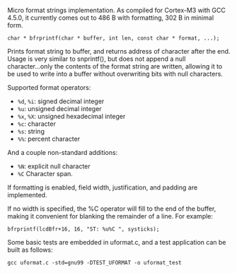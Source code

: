 Micro format strings implementation.
As compiled for Cortex-M3 with GCC 4.5.0, it currently comes out to 486 B with formatting, 302 B in minimal form.

    char * bfrprintf(char * buffer, int len, const char * format, ...);

Prints format string to buffer, and returns address of character after the end.
Usage is very similar to snprintf(), but does not append a null character...only the contents of the format string are written, allowing it to be used to write into a buffer without overwriting bits with null characters.

Supported format operators:

* `%d`, `%i`: signed decimal integer
* `%u`: unsigned decimal integer
* `%x`, `%X`: unsigned hexadecimal integer
* `%c`: character
* `%s`: string
* `%%`: percent character

And a couple non-standard additions:

* `%N`: explicit null character
* `%C` Character span.

If formatting is enabled, field width, justification, and padding are implemented.

If no width is specified, the %C operator will fill to the end of the buffer, making it convenient for blanking the remainder of a line. For example:

    bfrprintf(lcdBfr+16, 16, "ST: %u%C ", systicks);

Some basic tests are embedded in uformat.c, and a test application can be built as follows:

    gcc uformat.c -std=gnu99 -DTEST_UFORMAT -o uformat_test
